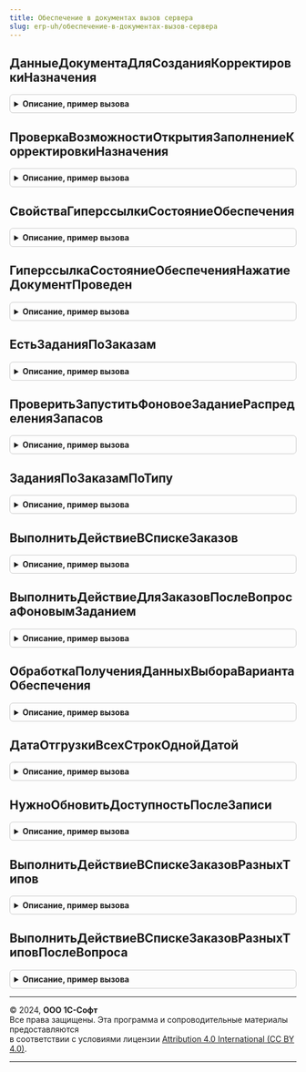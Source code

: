 ```yaml
---
title: Обеспечение в документах вызов сервера
slug: erp-uh/обеспечение-в-документах-вызов-сервера
---
```



## ДанныеДокументаДляСозданияКорректировкиНазначения
<details style="margin: 1em 0; padding: 0.5em; border: 1px solid #ccc; border-radius: 6px;">

<summary style="font-weight: bold; cursor: pointer;">Описание, пример вызова</summary>

```bsl

// Параметры:
//  Ссылка - ЛюбаяСсылка - Ссылка на заказ, в который встроены команды создания корректировки назначения
//  ДополнительныеПараметры - Структура - Струкура с полями:
//  * ИдентификаторВХранилище - Строка - Уникальный идентификатор, чтобы поместить товары документа в хранилище
//  * ЭтоСнятиеРезерва - Булево - Истина, если данные нужно получить для операции снятия резерва, Ложь, если для операции резервирования
//  Возвращаемое значение:
//   Структура - Данные документа, необходмые для выполнения команды создания корректировки назначения
Функция ДанныеДокументаДляСозданияКорректировкиНазначения(Ссылка, ДополнительныеПараметры) Экспорт
```

Пример вызова
```bsl
Результат = ОбеспечениеВДокументахВызовСервера.ДанныеДокументаДляСозданияКорректировкиНазначения(Ссылка, ДополнительныеПараметры) 
```
</details>

## ПроверкаВозможностиОткрытияЗаполнениеКорректировкиНазначения
<details style="margin: 1em 0; padding: 0.5em; border: 1px solid #ccc; border-radius: 6px;">

<summary style="font-weight: bold; cursor: pointer;">Описание, пример вызова</summary>

```bsl

// Используется для проверки возможности открытия обработки заполнения корректировки назначения.
// Параметры:
//  ЭтоРезервирование - Булево - Истина, если нужно открыть обработку для резервирования, ложь, если для снятия резерва.
//  Ссылка - ОпределяемыйТип.ОжидаемаяОтгрузка - ссылка на заказ, в который встроены команды обособленного резервироваия и снятия резерва.
// Возвращаемое значение:
//  Структура - структура с полями:
//   * НазначениеДокумента - СправочникСсылка.Назначения - назначение заказа.
//   * ЕстьТоварыКОбособленномуОбеспечению - Булево - Истина, если по заказу есть товары к обособленному обеспечению.
//   * ЕстьТоварыКСтороннемуОбособленномуОбеспечению - Булево - Истина, если есть товары к обособленному обеспечению используемому заказом, но не связанному с заказом.
//   * ЕстьТоварыКСнятиюРезерва - Булево - Истина, если по заказу есть товары к снятию обособления.
//   * ЕстьТоварыКСтороннемуСнятиюРезерва - Булево - Истина, если есть товары к снтятию обособления по назначению используемому заказом, но не связанному с заказом.
Функция ПроверкаВозможностиОткрытияЗаполнениеКорректировкиНазначения(ЭтоРезервирование, Ссылка) Экспорт
```

Пример вызова
```bsl
Результат = ОбеспечениеВДокументахВызовСервера.ПроверкаВозможностиОткрытияЗаполнениеКорректировкиНазначения(ЭтоРезервирование, Ссылка) 
```
</details>

## СвойстваГиперссылкиСостояниеОбеспечения
<details style="margin: 1em 0; padding: 0.5em; border: 1px solid #ccc; border-radius: 6px;">

<summary style="font-weight: bold; cursor: pointer;">Описание, пример вызова</summary>

```bsl

// Свойства для формирования надписи состояния обеспечения в форме заказа.
//
// Параметры:
//  Модифицированность - Булево - признак, что заказ модифицирован в форме.
//  Ссылка - ЛюбаяСсылка - ссылка на заказ.
//  ГотовКОбеспечению - Булево - признак, что документ имеет надлежащий статус, чтобы считаться обеспечиваемым.
//  ПроблемаЗапускаЗадания - Булево - Истина, если в результате запросов определено, что есть проблемы с запуском распределения запаосв.
//
// Возвращаемое значение:
//  Структура - структура с полями:
//   * Заголовок - Строка - текст отображаемый в заголовке гиперссылки.
//   * ИмяСтраницы - Строка - имя страницы формы заказа на которой нужная гиперссылка.
//   * ИмяГиперссылки - Строка - имя элемента формы отображаемой гиперссылки.
//
Функция СвойстваГиперссылкиСостояниеОбеспечения(Модифицированность, Ссылка, ГотовКОбеспечению, ПроблемаЗапускаЗадания = Ложь) Экспорт
```

Пример вызова
```bsl
Результат = ОбеспечениеВДокументахВызовСервера.СвойстваГиперссылкиСостояниеОбеспечения(Модифицированность, Ссылка, ГотовКОбеспечению, ПроблемаЗапускаЗадания);
```
</details>

## ГиперссылкаСостояниеОбеспеченияНажатиеДокументПроведен
<details style="margin: 1em 0; padding: 0.5em; border: 1px solid #ccc; border-radius: 6px;">

<summary style="font-weight: bold; cursor: pointer;">Описание, пример вызова</summary>

```bsl

// В форме заказа проверяет что документ проведен.
//
// Параметры:
//  Ссылка - ЛюбаяСсылка - ссылка на заказ.
//
// Возвращаемое значение:
//  Булево - Истина, если документ проведен, Ложь - в противном случае
//
Функция ГиперссылкаСостояниеОбеспеченияНажатиеДокументПроведен(Ссылка) Экспорт
```

Пример вызова
```bsl
Результат = ОбеспечениеВДокументахВызовСервера.ГиперссылкаСостояниеОбеспеченияНажатиеДокументПроведен(Ссылка) 
```
</details>

## ЕстьЗаданияПоЗаказам
<details style="margin: 1em 0; padding: 0.5em; border: 1px solid #ccc; border-radius: 6px;">

<summary style="font-weight: bold; cursor: pointer;">Описание, пример вызова</summary>

```bsl

// Проверяет наличие заданий к распределению запасов по заказам.
//
// Параметры:
//  Заказы - Массив из ЛюбаяСсылка - массив заказов.
//
// Возвращаемое значение:
//  Булево - Истина, если есть задания, Ложь -  в противном случае
//
Функция ЕстьЗаданияПоЗаказам(Заказы) Экспорт
```

Пример вызова
```bsl
Результат = ОбеспечениеВДокументахВызовСервера.ЕстьЗаданияПоЗаказам(Заказы) 
```
</details>

## ПроверитьЗапуститьФоновоеЗаданиеРаспределенияЗапасов
<details style="margin: 1em 0; padding: 0.5em; border: 1px solid #ccc; border-radius: 6px;">

<summary style="font-weight: bold; cursor: pointer;">Описание, пример вызова</summary>

```bsl

// Если не запущено фоновое задание распределения запасов то запускает его.
Процедура ПроверитьЗапуститьФоновоеЗаданиеРаспределенияЗапасов() Экспорт
```

Пример вызова
```bsl
ОбеспечениеВДокументахВызовСервера.ПроверитьЗапуститьФоновоеЗаданиеРаспределенияЗапасов() 
```
</details>

## ЗаданияПоЗаказамПоТипу
<details style="margin: 1em 0; padding: 0.5em; border: 1px solid #ccc; border-radius: 6px;">

<summary style="font-weight: bold; cursor: pointer;">Описание, пример вызова</summary>

```bsl

// Проверяет наличие заданий к распределению запасов хотя бы по одному заказу определенного типа документа.
//
// Параметры:
//  ПолныеИменаДокументов - Строка - полные имена документов отображаемых списком через запятую.
//
// Возвращаемое значение:
//  Массив из ЛюбаяСсылка - заказы заданий из регистра заданий распределения запасов
//
Функция ЗаданияПоЗаказамПоТипу(ПолныеИменаДокументов) Экспорт
```

Пример вызова
```bsl
Результат = ОбеспечениеВДокументахВызовСервера.ЗаданияПоЗаказамПоТипу(ПолныеИменаДокументов) 
```
</details>

## ВыполнитьДействиеВСпискеЗаказов
<details style="margin: 1em 0; padding: 0.5em; border: 1px solid #ccc; border-radius: 6px;">

<summary style="font-weight: bold; cursor: pointer;">Описание, пример вызова</summary>

```bsl

// Выполняет действие по заполнению обеспечения в заказе из списка заказов.
//
// Параметры:
//  ПараметрКоманды - Массив из ЛюбаяСсылка - заказы выделенные в списке для выполнения действий обеспечения.
//  ИмяКоманды - Строка - условное обозначение команды "ДЕЙСТВИЕ_КОБЕСПЕЧЕНИЮ" или "ДЕЙСТВИЕ_ОТГРУЗИТЬ"
//                        или "ДЕЙСТВИЕ_РЕЗЕРВИРОВАТЬ" или "ДЕЙСТВИЕ_НЕОБЕСПЕЧИВАТЬ" или "ОТКАТ_ДЕЙСТВИЯ_ОТГРУЗИТЬ".
//  УникальныйИдентификатор - УникальныйИдентификатор - уникальный идентификатор формы, в хранилище которой будет
//                                                       помещен результат выполнения в фоне.
//  ПараметрыВстраивания - см. ОбеспечениеВДокументахСервер.ДоступныеОстаткиПараметрыВстраивания
//
// Возвращаемое значение:
//  Структура - результат выполнения действий над заказами.
//
Функция ВыполнитьДействиеВСпискеЗаказов(ПараметрКоманды, ИмяКоманды, УникальныйИдентификатор, ПараметрыВстраивания = Неопределено) Экспорт
```

Пример вызова
```bsl
Результат = ОбеспечениеВДокументахВызовСервера.ВыполнитьДействиеВСпискеЗаказов(ПараметрКоманды, ИмяКоманды, УникальныйИдентификатор, ПараметрыВстраивания);
```
</details>

## ВыполнитьДействиеДляЗаказовПослеВопросаФоновымЗаданием
<details style="margin: 1em 0; padding: 0.5em; border: 1px solid #ccc; border-radius: 6px;">

<summary style="font-weight: bold; cursor: pointer;">Описание, пример вызова</summary>

```bsl

// Выполняет действие по заполнению обеспечения в заказе из списка заказов после задания вопроса об отгрузке одной датой.
//
// Параметры:
//  Параметры - Структура - структура параметров:
//   * КодДействия - Строка - условное обозначение команды "ДЕЙСТВИЕ_КОБЕСПЕЧЕНИЮ" или "ДЕЙСТВИЕ_ОТГРУЗИТЬ"
//                   или "ДЕЙСТВИЕ_РЕЗЕРВИРОВАТЬ" или "ДЕЙСТВИЕ_НЕОБЕСПЕЧИВАТЬ"
//   * ПараметрыЗаполнения - Структура - структура параметров:
//     ** СнятьФлагОтгружатьОднойДатой - Булево - результат ответа на вопрос об отгрузке одной датой.
//     ** ЗаполнитьДатуОтгрузкиОднойДатой - Булево - результат ответа на вопрос об отгрузке одной датой.
//   * Заказы - Массив из ЛюбаяСсылка - заказы для установки действия.
//   * ПараметрыВстраивания - см. ОбеспечениеВДокументахСервер.ДоступныеОстаткиПараметрыВстраивания
//  УникальныйИдентификатор - УникальныйИдентификатор - уникальный идентификатор формы, в хранилище которой будет
//                                                       помещен результат выполнения в фоне.
//
// Возвращаемое значение:
//  Структура - структура с полями:
//   * СписокОшибок - Массив - массив содержащий тексты ошибок обработки документов.
//   * КоличествоОбработано - Число - количество обработанных документов.
//
Функция ВыполнитьДействиеДляЗаказовПослеВопросаФоновымЗаданием(Параметры, УникальныйИдентификатор) Экспорт
```

Пример вызова
```bsl
Результат = ОбеспечениеВДокументахВызовСервера.ВыполнитьДействиеДляЗаказовПослеВопросаФоновымЗаданием(Параметры, УникальныйИдентификатор) 
```
</details>

## ОбработкаПолученияДанныхВыбораВариантаОбеспечения
<details style="margin: 1em 0; padding: 0.5em; border: 1px solid #ccc; border-radius: 6px;">

<summary style="font-weight: bold; cursor: pointer;">Описание, пример вызова</summary>

```bsl

// Вызывается из обработчика получения данных выбора перечисления "Варианты обеспечения".
// Предназначена для получения необходимых данных на сервере.
// Параметры:
//  Параметры - Структура - структура параметров для получения серверных данных.
//
// Возвращаемое значение:
//  Структура - структура с полями:
//   * ЕдиницаИзмерения - СправочникСсылка.УпаковкиЕдиницыИзмерения - единица измерения номенклатуры в строке.
//   * ТребуетсяУказаниеСерийВСтроке - Булево - необходимость указания серий для номенклатуры и склада заказа.
//   * ДопустимоеОтклонение - Число - допустимое отклонение мерных единиц измерения, если номенклатура мерная.
//   * КоэффициентУпаковки - Число - коэффициент упаковки указанной в строке.
//
Функция ОбработкаПолученияДанныхВыбораВариантаОбеспечения(Параметры) Экспорт
```

Пример вызова
```bsl
Результат = ОбеспечениеВДокументахВызовСервера.ОбработкаПолученияДанныхВыбораВариантаОбеспечения(Параметры) 
```
</details>

## ДатаОтгрузкиВсехСтрокОднойДатой
<details style="margin: 1em 0; padding: 0.5em; border: 1px solid #ccc; border-radius: 6px;">

<summary style="font-weight: bold; cursor: pointer;">Описание, пример вызова</summary>

```bsl

// Возвращает дату отгрузки установленную в шапке документа, если таковая в документе есть.
//
// Параметры:
//   ДоступныеОстаткиПараметрыДокумента - см. ОбеспечениеВДокументахСервер.ДоступныеОстаткиПараметрыВстраивания
//
// Возвращаемое значение:
//  Дата, Неопределено - дата отгрузки из шапки документа.
//
Функция ДатаОтгрузкиВсехСтрокОднойДатой(ДоступныеОстаткиПараметрыДокумента) Экспорт
```

Пример вызова
```bsl
Результат = ОбеспечениеВДокументахВызовСервера.ДатаОтгрузкиВсехСтрокОднойДатой(ДоступныеОстаткиПараметрыДокумента) 
```
</details>

## НужноОбновитьДоступностьПослеЗаписи
<details style="margin: 1em 0; padding: 0.5em; border: 1px solid #ccc; border-radius: 6px;">

<summary style="font-weight: bold; cursor: pointer;">Описание, пример вызова</summary>

```bsl

// Проверяет есть ли задания по заказам для распределения запасов.
//
// Параметры:
//   Заказы - Массив из ЛюбаяСсылка - заказы для проверки.
//
// Возвращаемое значение:
//  Булево - Истина, если обновлять нужно, иначе Ложь.
//
Функция НужноОбновитьДоступностьПослеЗаписи(Заказы) Экспорт
```

Пример вызова
```bsl
Результат = ОбеспечениеВДокументахВызовСервера.НужноОбновитьДоступностьПослеЗаписи(Заказы) 
```
</details>

## ВыполнитьДействиеВСпискеЗаказовРазныхТипов
<details style="margin: 1em 0; padding: 0.5em; border: 1px solid #ccc; border-radius: 6px;">

<summary style="font-weight: bold; cursor: pointer;">Описание, пример вызова</summary>

```bsl

// Выполняет действия обеспечения в списках заказов, где отображаются документы имеющие разные параметры встраивания обеспечения.
// Параметры:
//  КодДействия - Строка - "ДЕЙСТВИЕ_ОТГРУЗИТЬ", "ДЕЙСТВИЕ_РЕЗЕРВИРОВАТЬ", "ДЕЙСТВИЕ_КОБЕСПЕЧЕНИЮ", "ДЕЙСТВИЕ_НЕОБЕСПЕЧИВАТЬ".
//  ВсеЗаказы - Массив - ссылки, выбранные в списке документов.
//  Ссылка - ДокументСсылка - ссылка для получения модуля менеджера объекта в котором расположена функция параметров.
//  УникальныйИдентификатор - УникальныйИдентификатор - идентификатор формы списка документов.
// Возвращаемое значение:
//  Структура - длительная операция либо структура для задания вопроса.
Функция ВыполнитьДействиеВСпискеЗаказовРазныхТипов(КодДействия, ВсеЗаказы, Ссылка, УникальныйИдентификатор) Экспорт
```

Пример вызова
```bsl
Результат = ОбеспечениеВДокументахВызовСервера.ВыполнитьДействиеВСпискеЗаказовРазныхТипов(КодДействия, ВсеЗаказы, Ссылка, УникальныйИдентификатор) 
```
</details>

## ВыполнитьДействиеВСпискеЗаказовРазныхТиповПослеВопроса
<details style="margin: 1em 0; padding: 0.5em; border: 1px solid #ccc; border-radius: 6px;">

<summary style="font-weight: bold; cursor: pointer;">Описание, пример вызова</summary>

```bsl

// Выполняет действия обеспечения в списках заказов,
//  где отображаются документы имеющие разные параметры встраивания обеспечения после вопроса об отгрузке одной датой.
// Параметры:
//  РезультатВыполненияДействий - Структура - структура параметров для выполнения действий.
//  УникальныйИдентификатор - УникальныйИдентификатор - идентификатор формы списка документов.
// Возвращаемое значение:
//  Структура - длительная операция либо структура для задания вопроса.
Функция ВыполнитьДействиеВСпискеЗаказовРазныхТиповПослеВопроса(РезультатВыполненияДействий, УникальныйИдентификатор) Экспорт
```

Пример вызова
```bsl
Результат = ОбеспечениеВДокументахВызовСервера.ВыполнитьДействиеВСпискеЗаказовРазныхТиповПослеВопроса(РезультатВыполненияДействий, УникальныйИдентификатор) 
```
</details>

---

© 2024, **ООО 1С-Софт**  
Все права защищены. Эта программа и сопроводительные материалы предоставляются  
в соответствии с условиями лицензии [Attribution 4.0 International (CC BY 4.0)](https://creativecommons.org/licenses/by/4.0/legalcode).

---
